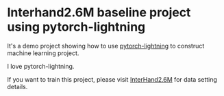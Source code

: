 # Interhand2.6M baseline project using pytorch-lightning

It's a demo project showing how to use [pytorch-lightning](https://github.com/PyTorchLightning/pytorch-lightning) to construct machine learning project.

I love pytorch-lightning.

If you want to train this project, please visit [InterHand2.6M](https://github.com/facebookresearch/InterHand2.6M/)
for data setting details.
